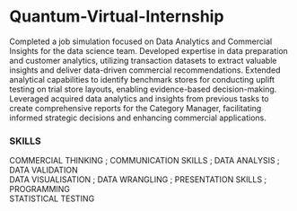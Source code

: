 # Quantum-Virtual-Internship
Completed a job simulation focused on Data Analytics and Commercial Insights for the data science team.
Developed expertise in data preparation and customer analytics, utilizing transaction datasets to extract valuable insights and deliver data-driven commercial recommendations.
Extended analytical capabilities to identify benchmark stores for conducting uplift testing on trial store layouts, enabling evidence-based decision-making.
Leveraged acquired data analytics and insights from previous tasks to create comprehensive reports for the Category Manager, facilitating informed strategic decisions and enhancing commercial applications.
### SKILLS
COMMERCIAL THINKING   ;     COMMUNICATION  SKILLS    ;      DATA ANALYSIS    ;     DATA VALIDATION  
DATA VISUALISATION    ;     DATA WRANGLING           ;      PRESENTATION SKILLS  ;  PROGRAMMING       
STATISTICAL TESTING 
